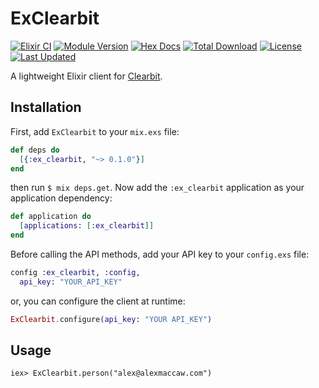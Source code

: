 # ExClearbit

[![Elixir CI](https://github.com/aef-/ex_clearbit/actions/workflows/elixir.yml/badge.svg)](https://github.com/aef-/ex_clearbit/actions/workflows/elixir.yml)
[![Module Version](https://img.shields.io/hexpm/v/slack.svg)](https://hex.pm/packages/slack)
[![Hex Docs](https://img.shields.io/badge/hex-docs-lightgreen.svg)](https://hexdocs.pm/slack/)
[![Total Download](https://img.shields.io/hexpm/dt/slack.svg)](https://hex.pm/packages/slack)
[![License](https://img.shields.io/hexpm/l/slack.svg)](https://github.com/aef-/ex_clearbit/blob/main/LICENSE.md)
[![Last Updated](https://img.shields.io/github/last-commit/aef-/ex_clearbit.svg)](https://github.com/aef-/ex_clearbit/commits/main)

A lightweight Elixir client for [Clearbit](https://clearbit.com).

## Installation

First, add `ExClearbit` to your `mix.exs` file:

```elixir
def deps do
  [{:ex_clearbit, "~> 0.1.0"}]
end
```

then run `$ mix deps.get`. Now add the `:ex_clearbit` application as your application dependency:

```elixir
def application do
  [applications: [:ex_clearbit]]
end
```

Before calling the API methods, add your API key to your `config.exs` file:
```elixir
config :ex_clearbit, :config,
  api_key: "YOUR_API_KEY"
```

or, you can configure the client at runtime:
```elixir
ExClearbit.configure(api_key: "YOUR API_KEY")
```

## Usage

```iex
iex> ExClearbit.person("alex@alexmaccaw.com")

